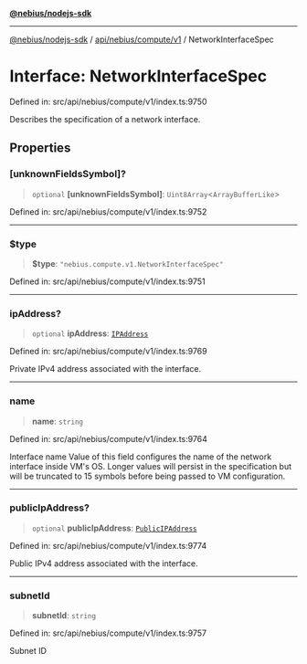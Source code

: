 [**@nebius/nodejs-sdk**](../../../../../README.md)

***

[@nebius/nodejs-sdk](../../../../../README.md) / [api/nebius/compute/v1](../README.md) / NetworkInterfaceSpec

# Interface: NetworkInterfaceSpec

Defined in: src/api/nebius/compute/v1/index.ts:9750

Describes the specification of a network interface.

## Properties

### \[unknownFieldsSymbol\]?

> `optional` **\[unknownFieldsSymbol\]**: `Uint8Array`\<`ArrayBufferLike`\>

Defined in: src/api/nebius/compute/v1/index.ts:9752

***

### $type

> **$type**: `"nebius.compute.v1.NetworkInterfaceSpec"`

Defined in: src/api/nebius/compute/v1/index.ts:9751

***

### ipAddress?

> `optional` **ipAddress**: [`IPAddress`](IPAddress.md)

Defined in: src/api/nebius/compute/v1/index.ts:9769

Private IPv4 address associated with the interface.

***

### name

> **name**: `string`

Defined in: src/api/nebius/compute/v1/index.ts:9764

Interface name
 Value of this field configures the name of the network interface inside VM's OS.
 Longer values will persist in the specification but will be truncated to 15 symbols before being passed to VM configuration.

***

### publicIpAddress?

> `optional` **publicIpAddress**: [`PublicIPAddress`](PublicIPAddress.md)

Defined in: src/api/nebius/compute/v1/index.ts:9774

Public IPv4 address associated with the interface.

***

### subnetId

> **subnetId**: `string`

Defined in: src/api/nebius/compute/v1/index.ts:9757

Subnet ID
